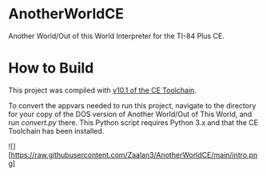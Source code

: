 # AnotherWorldCE

Another World/Out of this World Interpreter for the TI-84 Plus CE. 

# How to Build

This project was compiled with [v10.1 of the CE Toolchain](https://github.com/CE-Programming/toolchain/releases).

To convert the appvars needed to run this project, navigate to the directory for your copy of the DOS version of Another World/Out of This World, and run *convert.py* there. This Python script requires Python 3.x and that the CE Toolchain has been installed.

![][https://raw.githubusercontent.com/Zaalan3/AnotherWorldCE/main/intro.png]
